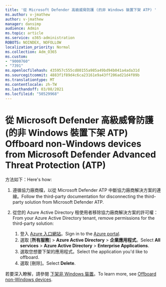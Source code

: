 ```yaml
---
title: '從 Microsoft Defender 高級威脅防護 (的非 Windows 裝置下架 ATP) '
ms.author: v-jmathew
author: v-jmathew
manager: dansimp
audience: Admin
ms.topic: article
ms.service: o365-administration
ROBOTS: NOINDEX, NOFOLLOW
localization_priority: Normal
ms.collection: Adm_O365
ms.custom:
- "9000760"
- "7391"
ms.openlocfilehash: 435957c555cd80155a985a49bd94b041a4ada31d
ms.sourcegitcommit: 4883f1f89d4c6ca23161e9a43ff206ad21d4f09b
ms.translationtype: MT
ms.contentlocale: zh-TW
ms.lasthandoff: 03/08/2021
ms.locfileid: "50529968"
---
```

# <a name="offboard-non-windows-devices-from-microsoft-defender-advanced-threat-protection-atp"></a><span data-ttu-id="4c168-102">從 Microsoft Defender 高級威脅防護 (的非 Windows 裝置下架 ATP) </span><span class="sxs-lookup"><span data-stu-id="4c168-102">Offboard non-Windows devices from Microsoft Defender Advanced Threat Protection (ATP)</span></span>

<span data-ttu-id="4c168-103">方法如下：</span><span class="sxs-lookup"><span data-stu-id="4c168-103">Here's how:</span></span>

1. <span data-ttu-id="4c168-104">遵循協力廠商檔，以從 Microsoft Defender ATP 中斷協力廠商解決方案的連線。</span><span class="sxs-lookup"><span data-stu-id="4c168-104">Follow the third-party documentation for disconnecting the third-party solution from Microsoft Defender ATP.</span></span>
2. <span data-ttu-id="4c168-105">從您的 Azure Active Directory 租使用者移除協力廠商解決方案的許可權：</span><span class="sxs-lookup"><span data-stu-id="4c168-105">From your Azure Active Directory tenant, remove permissions for the third-party solution:</span></span>

    1. <span data-ttu-id="4c168-106">登入 [Azure 入口網站](https://go.microsoft.com/fwlink/?linkid=2125612)。</span><span class="sxs-lookup"><span data-stu-id="4c168-106">Sign in to the [Azure portal](https://go.microsoft.com/fwlink/?linkid=2125612).</span></span>
    1. <span data-ttu-id="4c168-107">選取 [**所有服務**]  >  **Azure Active Directory**  >  **企業應用程式**。</span><span class="sxs-lookup"><span data-stu-id="4c168-107">Select **All services** > **Azure Active Directory** > **Enterprise Applications**.</span></span>
    1. <span data-ttu-id="4c168-108">選取您想要下架的應用程式。</span><span class="sxs-lookup"><span data-stu-id="4c168-108">Select the application you'd like to offboard.</span></span>
    1. <span data-ttu-id="4c168-109">選取 [刪除]。</span><span class="sxs-lookup"><span data-stu-id="4c168-109">Select **Delete**.</span></span>

<span data-ttu-id="4c168-110">若要深入瞭解，請參閱 [下架非 Windows 裝置](https://go.microsoft.com/fwlink/?linkid=2143630)。</span><span class="sxs-lookup"><span data-stu-id="4c168-110">To learn more, see [Offboard non-Windows devices](https://go.microsoft.com/fwlink/?linkid=2143630).</span></span>
